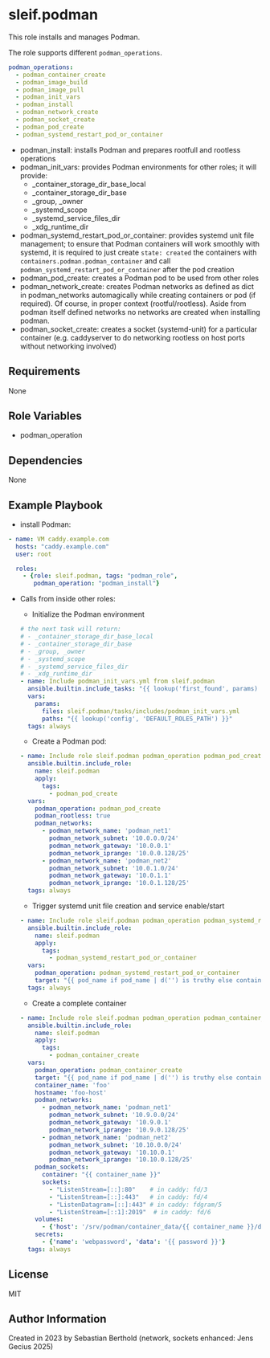 # sleif.podman

This role installs and manages Podman.

The role supports different `podman_operations`.

```yaml
podman_operations:
  - podman_container_create
  - podman_image_build
  - podman_image_pull
  - podman_init_vars
  - podman_install
  - podman_network_create
  - podman_socket_create
  - podman_pod_create
  - podman_systemd_restart_pod_or_container
```

- podman_install: installs Podman and prepares rootfull and rootless operations
- podman_init_vars: provides Podman environments for other roles; it will provide:
  - _container_storage_dir_base_local
  - _container_storage_dir_base
  - _group, _owner
  - _systemd_scope
  - _systemd_service_files_dir
  - _xdg_runtime_dir
- podman_systemd_restart_pod_or_container: provides systemd unit file management; to ensure that Podman containers will work smoothly with systemd, it is required to just create `state: created` the containers with `containers.podman.podman_container` and call `podman_systemd_restart_pod_or_container` after the pod creation
- podman_pod_create: creates a Podman pod to be used from other roles
- podman_network_create: creates Podman networks as defined as dict in podman_networks automagically while creating containers or pod (if required). Of course, in proper context (rootful/rootless). Aside from podman itself defined networks no networks are created when installing podman.
- podman_socket_create: creates a socket (systemd-unit) for a particular container (e.g. caddyserver to do networking rootless on host ports without networking involved)
## Requirements

None

## Role Variables

- podman_operation

## Dependencies

None

## Example Playbook

- install Podman:

```yaml
- name: VM caddy.example.com
  hosts: "caddy.example.com"
  user: root

  roles:
    - {role: sleif.podman, tags: "podman_role",
       podman_operation: "podman_install"}
```

- Calls from inside other roles:
  - Initialize the Podman environment

  ```yaml
  # the next task will return:
  # - _container_storage_dir_base_local
  # - _container_storage_dir_base
  # - _group, _owner
  # - _systemd_scope
  # - _systemd_service_files_dir
  # - _xdg_runtime_dir
  - name: Include podman_init_vars.yml from sleif.podman
    ansible.builtin.include_tasks: "{{ lookup('first_found', params) }}"
    vars:
      params:
        files: sleif.podman/tasks/includes/podman_init_vars.yml
        paths: "{{ lookup('config', 'DEFAULT_ROLES_PATH') }}"
    tags: always
  ```

  - Create a Podman pod:

  ```yaml
  - name: Include role sleif.podman podman_operation podman_pod_create
    ansible.builtin.include_role:
      name: sleif.podman
      apply:
        tags:
          - podman_pod_create
    vars:
      podman_operation: podman_pod_create
      podman_rootless: true
      podman_networks:
        - podman_network_name: 'podman_net1'
          podman_network_subnet: '10.0.0.0/24'
          podman_network_gateway: '10.0.0.1'
          podman_network_iprange: '10.0.0.128/25'
        - podman_network_name: 'podman_net2'
          podman_network_subnet: '10.0.1.0/24'
          podman_network_gateway: '10.0.1.1'
          podman_network_iprange: '10.0.1.128/25'
    tags: always
  ```

  - Trigger systemd unit file creation and service enable/start

  ```yaml
  - name: Include role sleif.podman podman_operation podman_systemd_restart_pod_or_container
    ansible.builtin.include_role:
      name: sleif.podman
      apply:
        tags:
          - podman_systemd_restart_pod_or_container
    vars:
      podman_operation: podman_systemd_restart_pod_or_container
      target: "{{ pod_name if pod_name | d('') is truthy else container_name }}"
    tags: always
  ```

  - Create a complete container

  ```yaml
  - name: Include role sleif.podman podman_operation podman_container_create
    ansible.builtin.include_role:
      name: sleif.podman
      apply:
        tags:
          - podman_container_create
    vars:
      podman_operation: podman_container_create
      target: "{{ pod_name if pod_name | d('') is truthy else container_name }}"
      container_name: 'foo'
      hostname: 'foo-host'
      podman_networks:
        - podman_network_name: 'podman_net1'
          podman_network_subnet: '10.9.0.0/24'
          podman_network_gateway: '10.9.0.1'
          podman_network_iprange: '10.9.0.128/25'
        - podman_network_name: 'podman_net2'
          podman_network_subnet: '10.10.0.0/24'
          podman_network_gateway: '10.10.0.1'
          podman_network_iprange: '10.10.0.128/25'
      podman_sockets:
        container: "{{ container_name }}"
        sockets:
          - "ListenStream=[::]:80"    # in caddy: fd/3
          - "ListenStream=[::]:443"   # in caddy: fd/4
          - "ListenDatagram=[::]:443" # in caddy: fdgram/5
          - "ListenStream=[::1]:2019"  # in caddy: fd/6
      volumes:
        - {'host': '/srv/podman/container_data/{{ container_name }}/data', 'container:' '/data'}
      secrets:
        - {'name': 'webpassword', 'data': '{{ password }}'}
    tags: always
  ```

## License

MIT

## Author Information

Created in 2023 by Sebastian Berthold
(network, sockets enhanced: Jens Gecius 2025)

